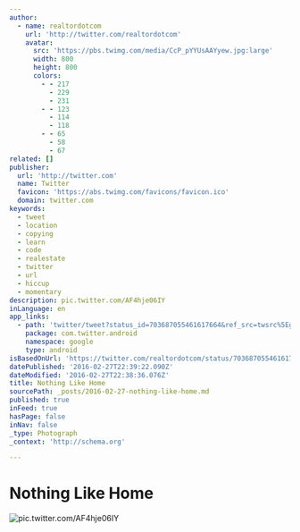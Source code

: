 ```yaml
---
author:
  - name: realtordotcom
    url: 'http://twitter.com/realtordotcom'
    avatar:
      src: 'https://pbs.twimg.com/media/CcP_pYYUsAAYyew.jpg:large'
      width: 800
      height: 800
      colors:
        - - 217
          - 229
          - 231
        - - 123
          - 114
          - 118
        - - 65
          - 58
          - 67
related: []
publisher:
  url: 'http://twitter.com'
  name: Twitter
  favicon: 'https://abs.twimg.com/favicons/favicon.ico'
  domain: twitter.com
keywords:
  - tweet
  - location
  - copying
  - learn
  - code
  - realestate
  - twitter
  - url
  - hiccup
  - momentary
description: pic.twitter.com/AF4hje06IY
inLanguage: en
app_links:
  - path: 'twitter/tweet?status_id=703687055461617664&ref_src=twsrc%5Egoogle%7Ctwcamp%5Eandroidseo%7Ctwgr%5Estatus%7Ctwterm%5E703687055461617664'
    package: com.twitter.android
    namespace: google
    type: android
isBasedOnUrl: 'https://twitter.com/realtordotcom/status/703687055461617664'
datePublished: '2016-02-27T22:39:22.090Z'
dateModified: '2016-02-27T22:38:36.076Z'
title: Nothing Like Home
sourcePath: _posts/2016-02-27-nothing-like-home.md
published: true
inFeed: true
hasPage: false
inNav: false
_type: Photograph
_context: 'http://schema.org'

---
```

# Nothing Like Home
![pic&period;twitter&period;com&sol;AF4hje06IY](https://pbs.twimg.com/media/CcP_pYYUsAAYyew.jpg:large)